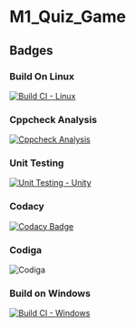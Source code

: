 # M1_Quiz_Game
## Badges
### Build On Linux
[![Build CI - Linux](https://github.com/MohanBabuS/M1_Quiz_Game/actions/workflows/c-cpp.yml/badge.svg)](https://github.com/MohanBabuS/M1_Quiz_Game/actions/workflows/c-cpp.yml)

### Cppcheck Analysis
[![Cppcheck Analysis](https://github.com/MohanBabuS/M1_Quiz_Game/actions/workflows/cppcheck_analysis.yml/badge.svg)](https://github.com/MohanBabuS/M1_Quiz_Game/actions/workflows/cppcheck_analysis.yml)
### Unit Testing
[![Unit Testing - Unity](https://github.com/MohanBabuS/M1_Quiz_Game/actions/workflows/unit_testing.yml/badge.svg)](https://github.com/MohanBabuS/M1_Quiz_Game/actions/workflows/unit_testing.yml)
### Codacy
[![Codacy Badge](https://app.codacy.com/project/badge/Grade/e907a995dbd8434f9d7a129d9be4c1be)](https://www.codacy.com/gh/MohanBabuS/M1_Quiz_Game/dashboard?utm_source=github.com&amp;utm_medium=referral&amp;utm_content=MohanBabuS/M1_Quiz_Game&amp;utm_campaign=Badge_Grade)
### Codiga
![Codiga](https://api.codiga.io/project/32364/score/svg)
### Build on Windows
[![Build CI -  Windows](https://github.com/MohanBabuS/M1_Quiz_Game/actions/workflows/build_windows.yml/badge.svg)](https://github.com/MohanBabuS/M1_Quiz_Game/actions/workflows/build_windows.yml)
